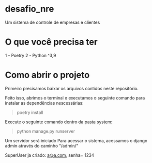 # desafio_nre
Um sistema de controle de empresas e clientes

# O que você precisa ter
1 - Poetry
2 - Python ^3,9

# Como abrir o projeto

Primeiro precisamos baixar os arquivos contidos neste repositório.

Feito isso, abrimos o terminal e executamos o seguinte comando para instalar as dependências nescessárias:
> poetry install

Execute o seguinte comando dentro da pasta system:
> python manage.py runserver

Um servidor será iniciado
Para acessar o sistema, acessamos o django admin através do caminho "/admin/"

SuperUser ja criado: a@a.com, senha= 1234

